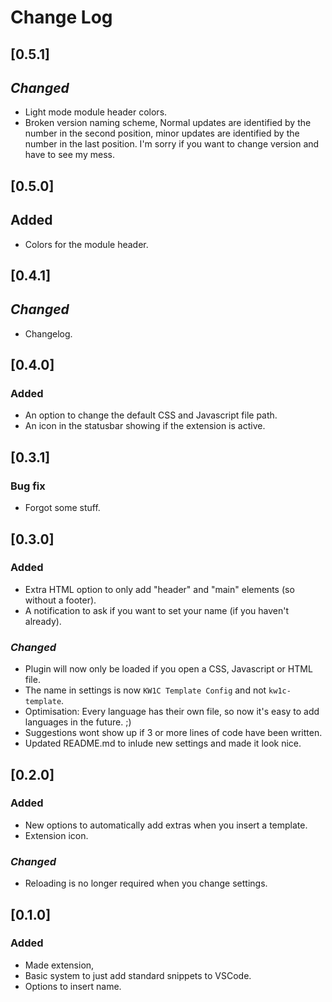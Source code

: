 # Change Log

## [0.5.1]
## ***Changed***
- Light mode module header colors.
- Broken version naming scheme, Normal updates are identified by the number in the second position, minor updates are identified by the number in the last position. I'm sorry if you want to change version and have to see my mess.

## [0.5.0]
## **Added**
- Colors for the module header.

## [0.4.1]
## ***Changed***
- Changelog.

## [0.4.0]
### **Added**
- An option to change the default CSS and Javascript file path.
- An icon in the statusbar showing if the extension is active.


## [0.3.1]
### **Bug fix**
- Forgot some stuff.

## [0.3.0]
### **Added**
- Extra HTML option to only add "header" and "main" elements (so without a footer).
- A notification to ask if you want to set your name (if you haven't already).

### ***Changed***
- Plugin will now only be loaded if you open a CSS, Javascript or HTML file.
- The name in settings is now `KW1C Template Config` and not `kw1c-template`.
- Optimisation: Every language has their own file, so now it's easy to add languages in the future. ;)
- Suggestions wont show up if 3 or more lines of code have been written.
- Updated README.md to inlude new settings and made it look nice.

## [0.2.0]
### **Added**
- New options to automatically add extras when you insert a template.
- Extension icon.

### ***Changed***
- Reloading is no longer required when you change settings.

## [0.1.0]
### **Added**
- Made extension,
- Basic system to just add standard snippets to VSCode.
- Options to insert name.